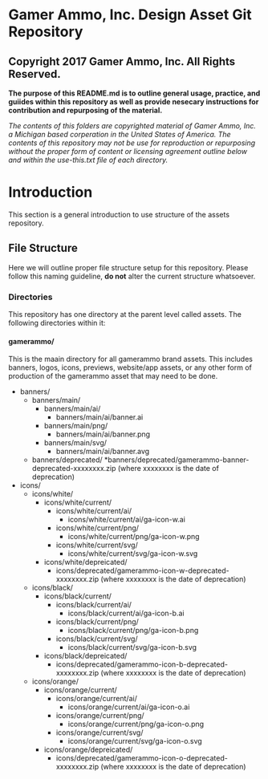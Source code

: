 # Gamer Ammo, Inc. Design Asset Git Repository
## Copyright 2017 Gamer Ammo, Inc. All Rights Reserved.
**The purpose of this README.md is to outline general usage, practice, and guiides within this repository as well as provide nesecary instructions for contribution and repurposing of the material.**

*The contents of this folders are copyrighted material of Gamer Ammo, Inc. a Michigan based corperation in the United States of America. The contents of this repository may not be use for reproduction or repurposing without the proper form of content or licensing agreement outline below and within the use-this.txt file of each directory.*



# Introduction
This section is a general introduction to use structure of the assets repository.

## File Structure
Here we will outline proper file structure setup for this repository. Please follow this naming guideline, **do not** alter the current structure whatsoever.

### Directories
This repository has one directory at the parent level called assets. The following directories within it:

#### gamerammo/

This is the maain directory for all gamerammo brand assets. This includes banners, logos, icons, previews, website/app assets,  or any other form of production of the gamerammo asset that may need to be done.

* banners/
  * banners/main/
    * banners/main/ai/
      * banners/main/ai/banner.ai
    * banners/main/png/
      * banners/main/ai/banner.png
    * banners/main/svg/
      * banners/main/ai/banner.avg
  * banners/deprecated/
    *banners/deprecated/gamerammo-banner-deprecated-xxxxxxxx.zip (where xxxxxxxx is the date of deprecation)
* icons/
  * icons/white/
    * icons/white/current/
      * icons/white/current/ai/
        * icons/white/current/ai/ga-icon-w.ai
      * icons/white/current/png/
        * icons/white/current/png/ga-icon-w.png
      * icons/white/current/svg/
        * icons/white/current/svg/ga-icon-w.svg
    * icons/white/depreicated/
      * icons/deprecated/gamerammo-icon-w-deprecated-xxxxxxxx.zip (where xxxxxxxx is the date of deprecation)
  * icons/black/
    * icons/black/current/
      * icons/black/current/ai/
        * icons/black/current/ai/ga-icon-b.ai
      * icons/black/current/png/
        * icons/black/current/png/ga-icon-b.png
      * icons/black/current/svg/
        * icons/black/current/svg/ga-icon-b.svg
    * icons/black/depreicated/
      * icons/deprecated/gamerammo-icon-b-deprecated-xxxxxxxx.zip (where xxxxxxxx is the date of deprecation)
  * icons/orange/
    * icons/orange/current/
      * icons/orange/current/ai/
        * icons/orange/current/ai/ga-icon-o.ai
      * icons/orange/current/png/
        * icons/orange/current/png/ga-icon-o.png
      * icons/orange/current/svg/
        * icons/orange/current/svg/ga-icon-o.svg
    * icons/orange/depreicated/
      * icons/deprecated/gamerammo-icon-o-deprecated-xxxxxxxx.zip (where xxxxxxxx is the date of deprecation)
